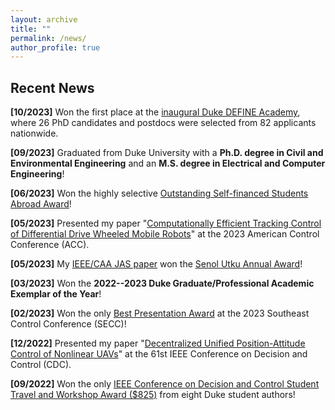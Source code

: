 ```yaml
---
layout: archive
title: ""
permalink: /news/
author_profile: true
---
```

## <i class="fa fa-fw fa-rss "></i> Recent News ##

<b>[10/2023]</b> Won the first place at the [inaugural Duke DEFINE Academy](https://sites.google.com/view/duke-engineering-define/home), where 26 PhD candidates and postdocs were selected from 82 applicants nationwide. <br />

<b>[09/2023]</b> Graduated from Duke University with a **Ph.D. degree in Civil and Environmental Engineering** and an **M.S. degree in Electrical and Computer Engineering**! <br />

<b>[06/2023]</b> Won the highly selective [Outstanding Self-financed Students Abroad Award](https://en.wikipedia.org/wiki/Chinese_government_award_for_outstanding_self-financed_students_abroad)! <br />

<b>[05/2023]</b> Presented my paper "[Computationally Efficient Tracking Control of Differential Drive Wheeled Mobile Robots](https://ieeexplore.ieee.org/document/10156242)" at the 2023 American Control Conference (ACC). <br />

<b>[05/2023]</b> My [IEEE/CAA JAS paper](https://ieeexplore.ieee.org/document/9763476) won the [Senol Utku Annual Award](https://cee.duke.edu/about/awards-honors/senol-utku-award#BoyangZhang2023)! <br />

<b>[03/2023]</b> Won the **2022--2023 Duke Graduate/Professional Academic Exemplar of the Year**! <br />

<b>[02/2023]</b> Won the only [Best Presentation Award](https://secc.mae.ufl.edu/2023/03/16/best-presentation-award/) at the 2023 Southeast Control Conference (SECC)! <br />

<b>[12/2022]</b> Presented my paper "[Decentralized Unified Position-Attitude Control of Nonlinear UAVs](https://ieeexplore.ieee.org/document/9992624)" at the 61st IEEE Conference on Decision and Control (CDC). <br />

<b>[09/2022]</b> Won the only [IEEE Conference on Decision and Control Student Travel and Workshop Award ($825)](https://cdc2022.ieeecss.org/student-travel-support) from eight Duke student authors! <br />


<!---

### I won <a style="color: #0375b4; text-decoration: none;" href="https://cdc2022.ieeecss.org/student-travel-support">2022 IEEE Conference on Decision and Control Student Travel and Workshop Award</a>! Looking forward to visiting Cancun, Mexico! 
2022-09-07

### I presented our paper "Unified Position-Attitude Control of A Nonlinear Quadrotor Swarm" at 2022 American Control Conference in Atlanta, GA, USA.
2022-06-10

### I won <a style="color: #0375b4; text-decoration: none;" href="https://gradschool.duke.edu/financial-support/find-funding/conference-support">Duke Graduate School Conference Travel Award</a>! 
2022-05-20

### I won <a style="color: #0375b4; text-decoration: none;" href="https://acc2022.a2c2.org/student-programs">2022 American Control Conference Student Travel Grant</a>! 
2022-04-11

### I won <a style="color: #0375b4; text-decoration: none;" href="https://gradschool.duke.edu/financial-support/find-funding/summer-research-fellowship-students-physical-sciences-and-engineering-third-year-phd-students-and">Duke Graduate School Summer Research Fellowship</a>!
2022-01-14

### I won the prestigious <a style="color: #0375b4; text-decoration: none;" href="https://gradschool.duke.edu/professional-development/programs/bass-instructional-fellowships">Bass Instructional Fellowship</a> from Duke Graduate School!
2021-12-20

--> 
